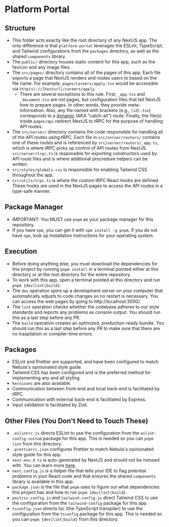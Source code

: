 <!-- Written by Daniel "Ludo" DeAnda (dcd180001) for CS4485.0W1 (Nebula Platform CS Project) starting March 21, 2023 -->

# Platform Portal

## Structure

- This folder acts exactly like the root directory of any NextJS app. The only difference is that `platform-portal` leverages the ESLint, TypeScript, and Tailwind configurations from the `packages` directory, as well as the shared `components` library.
- The `public/` directory houses static content for this app, such as the favicon and any image files.
- The `src/pages/` directory contains all of the pages of this app. Each file exports a page that NextJS renders and routes users to based on the file name. For example, `pages/careers/apply.tsx` would be accessible via `http(s)://[hosturl]/careers/apply`.
  - There are several exceptions to this rule. First, `_app.tsx` and `_document.tsx` are not pages, but configuration files that tell NextJS how to prepare pages. In other words, they provide meta-information. Also, any file named with brackets (e.g., `[id].tsx`) corresponds to a [dynamic](https://nextjs.org/docs/routing/dynamic-routes) (AKA "catch-all") route. Finally, the file(s) inside `pages/api` redirect NextJS to tRPC for the purpose of handling API routes.
- The `src/server/` directory contains the code responsible for handling all of the API routes using tRPC. Each file in `src/server/routers/` contains one of these routes and is referenced by `src/server/routers/_app.ts`, which is where tRPC picks up control of API routes from NextJS. `src/server/trpc.ts` is responsible for exporting constructors used by API route files and is where additional procredure helpers can be written.
- `src/styles/globals.css` is responsible for enabling Tailwind CSS throughout the app.
- `src/utils/trpc.ts` is where the custom tRPC React hooks are defined. These hooks are used in the NextJS pages to access the API routes in a type-safe manner.

## Package Manager
- IMPORTANT: You MUST use `pnpm` as your package manager for this repository.
- If you have `npm`, you can get it with `npm install -g pnpm`. If you do not have `npm`, look up installation instructions for your operating system.

## Execution

- Before doing anything else, you must download the dependencies for this project by running `pnpm install` in a terminal pointed either at this directory or at the root directory for the entire repository.
- To work with this app, open a terminal pointed at this directory and run `pnpm {dev|lint|build}`.
- The `dev` operation spins up a development server on your computer that automatically adjusts to code changes so no restart is necessary. You can access the web pages by going to http://localhost:3000/.
- The `lint` operation checks whether the codebase adheres to our style standards and reports any problems as console output. You should run this as a last step before any PR.
- The `build` operation creates an optimized, production-ready bundle. You should run  this as a last step before any PR to make sure that there are no traspilation or compiler-time errors.

## Packages

- ESLint and Prettier are supported, and have been configured to match Nebula's opinionated style guide.
- Tailwind CSS has been configured and is the preferred method for implementing any and all styling.
- `heroicons` are also available.
- Communication between front-end and local back-end is facilitated by tRPC.
- Communication with external back-end is facilitated by Express.
- Input validation is facilitated by Zod.

## Other Files (You Don't Need to Touch These)
- `.eslintrc.js` directs ESLint to use the configuration from the `eslint-config-custom` package for this app. This is needed so you can `pnpm lint` from this directory.
- `.prettierrc.json` configures Prettier to match Nebula's opinionated style guide for this app.
- `next-env.d.ts` is auto-generated by NextJS and should not be messed with. You can learn more [here](https://nextjs.org/docs/basic-features/typescript).
- `next.config.js` is a helper file that tells your IDE to flag potential problems in your React code and that ensures the shared `components` library is available in this app.
- `package.json` is the file that `pnpm` uses to figure out what dependencies this project has and how to run `pnpm {dev|lint|build}`.
- `postcss.config.js` and `tailwind.config.js` direct Tailwind CSS to use the configuration from the `tailwind-config` package for this app.
- `tsconfig.json` directs tsc (the TypeScript transpiler) to use the configuration from the `tsconfig` package for this app. This is needed so you can `pnpm {dev|lint|build}` from this directory.